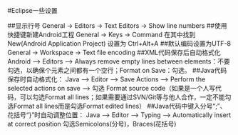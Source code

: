#Eclipse一些设置

##显示行号
General -> Editors -> Text Editors -> Show line numbers
##使用快捷键新建Android工程
General -> Keys -> Command 在其中找到New(Android Application Project) 设置为 Ctrl+Alt+A 
##默认编码设置为UTF-8
General -> Workspace -> Text file encoding
##XML代码保存后自动格式化
Android --> Editors --> Always remove empty lines between elements：不要勾选，以确保个元素之间都有一个空行；Format on Save：勾选。
##Java代码保存时自动格式化：
Java --> Editor --> Save Actions --> Perform the selected actions on save
--> 勾选 Format source code（如果是一个人写代码，可以勾选Format all lines；如果需要通过SVN/Git等与他人合作，一定不能勾选Format all lines而是勾选Format edited lines）
##Java代码中键入分号“;”、花括号“}”时自动调整位置：
Java --> Editor --> Typing --> Automatically insert at correct position 勾选Semicolons(分号)，Braces(花括号)